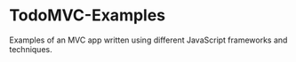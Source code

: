 TodoMVC-Examples
================

Examples of an MVC app written using different JavaScript frameworks and techniques.
